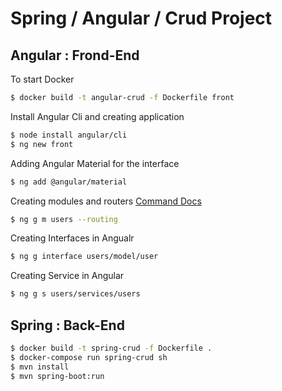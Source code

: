 # Spring / Angular / Crud Project

## Angular : Frond-End
To start Docker
```bash
$ docker build -t angular-crud -f Dockerfile front
```

Install Angular Cli and creating application

```bash
$ node install angular/cli
$ ng new front
```

Adding Angular Material for the interface

```bash
$ ng add @angular/material
```

Creating modules and routers
[Command Docs](https://angular.io/cli/generate)

```bash
$ ng g m users --routing
```

Creating Interfaces in Angualr
```bash
$ ng g interface users/model/user
```

Creating Service in Angular
```bash
$ ng g s users/services/users
```


## Spring : Back-End
```bash
$ docker build -t spring-crud -f Dockerfile .
$ docker-compose run spring-crud sh
$ mvn install
$ mvn spring-boot:run